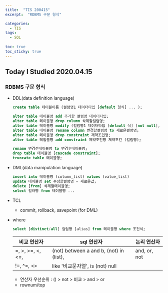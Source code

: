 ```yaml
---
title:  "TIS 200415"
excerpt:  "RDBMS 구문 형식"

categories:
  - TIS
tags:
  - SQL
  
toc: true
toc_sticky: true
---
```


## Today I Studied 2020.04.15

###  RDBMS 구문 형식

* DDL(data definition language)
    ```sql
    create table 테이블이름 (컬럼명1 데이터타입 [default 형식] ... );
    
    alter table 테이블명 add 추가할 컬럼명 데이터타입;
    alter table 테이블명 drop column 삭제할컬럼명;
    alter table 테이블명 modify (컬럼명1 데이터타입 [default 식] [not null], ... );
    alter table 테이블명 rename column 변경할컬럼명 to 새로운컬럼명;
    alter table 테이블명 drop constraint 제약조건명;
    alter table 테입블명 add constraint 제약조건명 제약조건 (컬럼명);
    
    rename 변경전테이블명 to 변경후테이블명;
    drop table 테이블명 [cascade constraint];
    truncate table 테이블명;
    ```

* DML(data manipulation language)
  ```sql
  insert into 테이블명 (column_list) values (value_list)
  update 테이블명 set 수정할컬럼명 = 새로운값;
  delete [from] 삭제할테이블명;
  select 컬러명 from 테이블명 ...
  ```

* TCL
    - commit, rollback, savepoint (for DML)

* where
  ```sql
  select [distinct/all] 컬럼명 [alias] from 테이블명 where 조건식;
  ```
  
  비교 연산자 | sql 연산자 |  논리 연산자
  -----------|-----------|------------
  =, >, >=, <, <=, | (not) between a and b, (not) in (list), | and, or, not
  !=, ^=, <> | like '비교문자열', is (not) null | 
  
    - 연산자 우선순위 : () > not > 비교 > and > or
    - rownum/top
